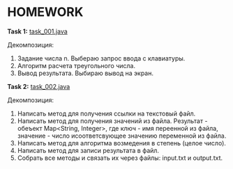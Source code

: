 # HOMEWORK

__Task 1:__ [task_001.java](https://github.com/dmitry-40in/JAVA/blob/main/hw_01/task_001.java)

Декомпозиция:
1. Задание числа n. Выбераю запрос ввода с клавиатуры.
2. Алгоритм расчета треугольного числа.
3. Вывод результата. Выбираю вывод на экран.


__Task 2:__ [task_002.java](https://github.com/dmitry-40in/JAVA/blob/main/hw_02/task_002.java)

Декомпозиция:
1. Написать метод для получения ссылки на текстовый файл.
2. Написать метод для получения значений из файла. Результат - обеъект Map<String, Integer>, где ключ - имя переенной из файла, значение - число исоответсвующее значению переменной из файла.
3. Написать метод для алгоритма возмедения в степень (целое число).
4. Написать метод для записи результата в файл.
5. Собрать все методы и связать их через файлы: input.txt и output.txt.


